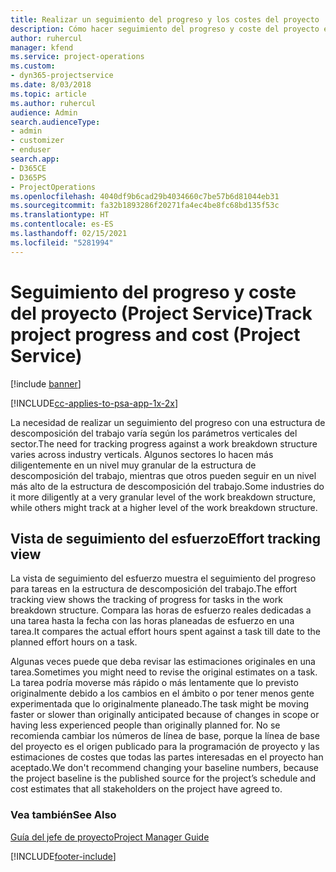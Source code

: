 ```yaml
---
title: Realizar un seguimiento del progreso y los costes del proyecto
description: Cómo hacer seguimiento del progreso y coste del proyecto en Project Service Automation
author: ruhercul
manager: kfend
ms.service: project-operations
ms.custom:
- dyn365-projectservice
ms.date: 8/03/2018
ms.topic: article
ms.author: ruhercul
audience: Admin
search.audienceType:
- admin
- customizer
- enduser
search.app:
- D365CE
- D365PS
- ProjectOperations
ms.openlocfilehash: 4040df9b6cad29b4034660c7be57b6d81044eb31
ms.sourcegitcommit: fa32b1893286f20271fa4ec4be8fc68bd135f53c
ms.translationtype: HT
ms.contentlocale: es-ES
ms.lasthandoff: 02/15/2021
ms.locfileid: "5281994"
---
```

# <a name="track-project-progress-and-cost-project-service"></a><span data-ttu-id="ab741-103">Seguimiento del progreso y coste del proyecto (Project Service)</span><span class="sxs-lookup"><span data-stu-id="ab741-103">Track project progress and cost (Project Service)</span></span>

[!include [banner](../includes/psa-now-project-operations.md)]

[!INCLUDE[cc-applies-to-psa-app-1x-2x](../includes/cc-applies-to-psa-app-1x-2x.md)]

<span data-ttu-id="ab741-104">La necesidad de realizar un seguimiento del progreso con una estructura de descomposición del trabajo varía según los parámetros verticales del sector.</span><span class="sxs-lookup"><span data-stu-id="ab741-104">The need for tracking progress against a work breakdown structure varies across industry verticals.</span></span> <span data-ttu-id="ab741-105">Algunos sectores lo hacen más diligentemente en un nivel muy granular de la estructura de descomposición del trabajo, mientras que otros pueden seguir en un nivel más alto de la estructura de descomposición del trabajo.</span><span class="sxs-lookup"><span data-stu-id="ab741-105">Some industries do it more diligently at a very granular level of the work breakdown structure, while others might track at a higher level of the work breakdown structure.</span></span>  
  
## <a name="effort-tracking-view"></a><span data-ttu-id="ab741-106">Vista de seguimiento del esfuerzo</span><span class="sxs-lookup"><span data-stu-id="ab741-106">Effort tracking view</span></span>  
<span data-ttu-id="ab741-107">La vista de seguimiento del esfuerzo muestra el seguimiento del progreso para tareas en la estructura de descomposición del trabajo.</span><span class="sxs-lookup"><span data-stu-id="ab741-107">The effort tracking view shows the tracking of progress for tasks in the work breakdown structure.</span></span> <span data-ttu-id="ab741-108">Compara las horas de esfuerzo reales dedicadas a una tarea hasta la fecha con las horas planeadas de esfuerzo en una tarea.</span><span class="sxs-lookup"><span data-stu-id="ab741-108">It compares the actual effort hours spent against a task till date to the planned effort hours on a task.</span></span>  
  
<span data-ttu-id="ab741-109">Algunas veces puede que deba revisar las estimaciones originales en una tarea.</span><span class="sxs-lookup"><span data-stu-id="ab741-109">Sometimes you might need to revise the original estimates on a task.</span></span> <span data-ttu-id="ab741-110">La tarea podría moverse más rápido o más lentamente que lo previsto originalmente debido a los cambios en el ámbito o por tener menos gente experimentada que lo originalmente planeado.</span><span class="sxs-lookup"><span data-stu-id="ab741-110">The task might be moving faster or slower than originally anticipated because of changes in scope or having less experienced people than originally planned for.</span></span> <span data-ttu-id="ab741-111">No se recomienda cambiar los números de línea de base, porque la línea de base del proyecto es el origen publicado para la programación de proyecto y las estimaciones de costes que todas las partes interesadas en el proyecto han aceptado.</span><span class="sxs-lookup"><span data-stu-id="ab741-111">We don't recommend changing your baseline numbers, because the project baseline is the published source for the project’s schedule and cost estimates that all stakeholders on the project have agreed to.</span></span>  
  
### <a name="see-also"></a><span data-ttu-id="ab741-112">Vea también</span><span class="sxs-lookup"><span data-stu-id="ab741-112">See Also</span></span>  
 [<span data-ttu-id="ab741-113">Guía del jefe de proyecto</span><span class="sxs-lookup"><span data-stu-id="ab741-113">Project Manager Guide</span></span>](../psa/project-manager-guide.md)


[!INCLUDE[footer-include](../includes/footer-banner.md)]